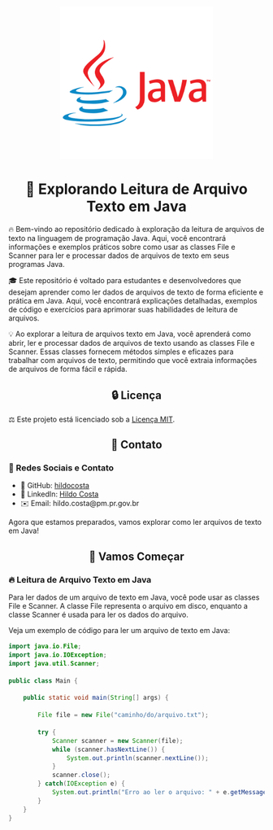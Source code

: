 <p align="center">
  <img src="https://github.com/hildocosta/hildocosta-Curso-Java--Nelio-Alves/blob/main/logo.png" width="300">
</p>

<h1 align="center">🚀 Explorando Leitura de Arquivo Texto em Java</h1>

<p>🔥 Bem-vindo ao repositório dedicado à exploração da leitura de arquivos de texto na linguagem de programação Java. Aqui, você encontrará informações e exemplos práticos sobre como usar as classes File e Scanner para ler e processar dados de arquivos de texto em seus programas Java.</p>

<p>🎓 Este repositório é voltado para estudantes e desenvolvedores que desejam aprender como ler dados de arquivos de texto de forma eficiente e prática em Java. Aqui, você encontrará explicações detalhadas, exemplos de código e exercícios para aprimorar suas habilidades de leitura de arquivos.</p>

<p>💡 Ao explorar a leitura de arquivos texto em Java, você aprenderá como abrir, ler e processar dados de arquivos de texto usando as classes File e Scanner. Essas classes fornecem métodos simples e eficazes para trabalhar com arquivos de texto, permitindo que você extraia informações de arquivos de forma fácil e rápida.</p>

<h2 align="center">🔒 Licença</h2>

<p>⚖️ Este projeto está licenciado sob a <a href="LICENSE">Licença MIT</a>.</p>

<h2 align="center">📧 Contato</h2>

<h3>🔗 Redes Sociais e Contato</h3>

<ul>
  <li>📌 GitHub: <a href="https://github.com/hildocosta">hildocosta</a></li>
  <li>💼 LinkedIn: <a href="https://www.linkedin.com/in/hildo-costa-b83812231/">Hildo Costa</a></li>
  <li>✉️ Email: hildo.costa@pm.pr.gov.br</li>
</ul>

<p>Agora que estamos preparados, vamos explorar como ler arquivos de texto em Java!</p>

<h2 align="center">🚀 Vamos Começar</h2>

<h3>🔥 Leitura de Arquivo Texto em Java</h3>

<p>Para ler dados de um arquivo de texto em Java, você pode usar as classes File e Scanner. A classe File representa o arquivo em disco, enquanto a classe Scanner é usada para ler os dados do arquivo.</p>

<p>Veja um exemplo de código para ler um arquivo de texto em Java:</p>

```java
import java.io.File;
import java.io.IOException;
import java.util.Scanner;

public class Main {

    public static void main(String[] args) {
        
        File file = new File("caminho/do/arquivo.txt");
        
        try {
            Scanner scanner = new Scanner(file);
            while (scanner.hasNextLine()) {
                System.out.println(scanner.nextLine());
            }
            scanner.close();
        } catch(IOException e) {
            System.out.println("Erro ao ler o arquivo: " + e.getMessage());
        }
    }
}
